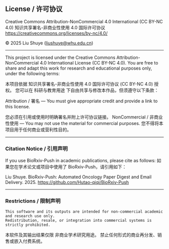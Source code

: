 ## License / 许可协议

Creative Commons Attribution-NonCommercial 4.0 International (CC BY-NC 4.0)
知识共享署名-非商业性使用 4.0 国际许可协议
https://creativecommons.org/licenses/by-nc/4.0/

© 2025 Liu Shuye (liushuye@whu.edu.cn)

---

This project is licensed under the Creative Commons Attribution-NonCommercial 4.0 International License (CC BY-NC 4.0).
You are free to share and adapt this work for research and educational purposes only, under the following terms:

本项目依据 知识共享署名-非商业性使用 4.0 国际许可协议 (CC BY-NC 4.0) 授权。
您可以在 科研与教育用途 下自由共享与修改本作品，但须遵守以下条款：

Attribution / 署名 — You must give appropriate credit and provide a link to this license.

您必须在引用或使用时明确署名并附上许可协议链接。
NonCommercial / 非商业性使用 — You may not use the material for commercial purposes.
您不得将本项目用于任何商业或营利性目的。

---

### Citation Notice / 引用声明

If you use BioRxiv-Push in academic publications, please cite as follows:
如果您在学术论文或项目中使用了 BioRxiv-Push，请引用如下：

Liu Shuye. BioRxiv-Push: Automated Oncology Paper Digest and Email Delivery. 2025.
https://github.com/Hutao-qiqi/BioRxiv-Push

---

### Restrictions / 限制声明
	This software and its outputs are intended for non-commercial academic and research use only.
	Redistribution, resale, or integration into commercial systems is strictly prohibited.

本软件及其输出结果仅限 非商业学术研究用途。
禁止任何形式的商业再分发、销售或嵌入付费系统。

